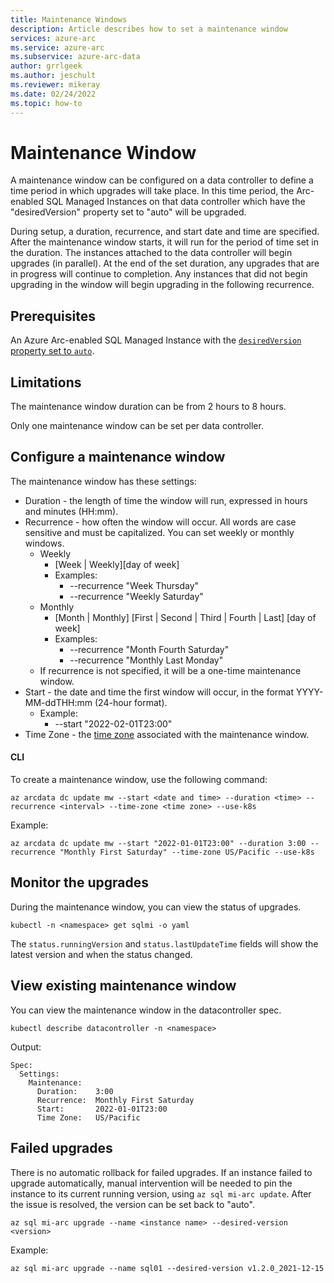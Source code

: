 ```yaml
---
title: Maintenance Windows
description: Article describes how to set a maintenance window
services: azure-arc
ms.service: azure-arc
ms.subservice: azure-arc-data
author: grrlgeek
ms.author: jeschult
ms.reviewer: mikeray
ms.date: 02/24/2022
ms.topic: how-to
---
```


# Maintenance Window

A maintenance window can be configured on a data controller to define a time period in which upgrades will take place. In this time period, the Arc-enabled SQL Managed Instances on that data controller which have the "desiredVersion" property set to "auto" will be upgraded.

During setup, a duration, recurrence, and start date and time are specified. After the maintenance window starts, it will run for the period of time set in the duration. The instances attached to the data controller will begin upgrades (in parallel). At the end of the set duration, any upgrades that are in progress will continue to completion. Any instances that did not begin upgrading in the window will begin upgrading in the following recurrence.

## Prerequisites

An Azure Arc-enabled SQL Managed Instance with the [`desiredVersion` property set to `auto`](upgrade-sql-managed-instance-auto.md).

## Limitations

The maintenance window duration can be from 2 hours to 8 hours.

Only one maintenance window can be set per data controller.

## Configure a maintenance window

The maintenance window has these settings:
- Duration - the length of time the window will run, expressed in hours and minutes (HH:mm).
- Recurrence - how often the window will occur. All words are case sensitive and must be capitalized. You can set weekly or monthly windows.
    - Weekly
        - [Week | Weekly][day of week]
        - Examples:
            - --recurrence "Week Thursday"
            - --recurrence "Weekly Saturday"
	- Monthly
		- [Month | Monthly] [First | Second | Third | Fourth | Last] [day of week]
		- Examples:
			- --recurrence "Month Fourth Saturday"
			- --recurrence "Monthly Last Monday"
	- If recurrence is not specified, it will be a one-time maintenance window.
- Start - the date and time the first window will occur, in the format YYYY-MM-ddTHH:mm (24-hour format).
	- Example:
		- --start "2022-02-01T23:00"
- Time Zone - the [time zone](https://en.wikipedia.org/wiki/List_of_tz_database_time_zones) associated with the maintenance window.

#### CLI

To create a maintenance window, use the following command:

```cli
az arcdata dc update mw --start <date and time> --duration <time> --recurrence <interval> --time-zone <time zone> --use-k8s 
```

Example:

```cli
az arcdata dc update mw --start "2022-01-01T23:00" --duration 3:00 --recurrence "Monthly First Saturday" --time-zone US/Pacific --use-k8s
```

## Monitor the upgrades

During the maintenance window, you can view the status of upgrades.

```kubectl
kubectl -n <namespace> get sqlmi -o yaml 
```

The ```status.runningVersion``` and ```status.lastUpdateTime``` fields will show the latest version and when the status changed.

## View existing maintenance window

You can view the maintenance window in the datacontroller spec. 

```kubectl
kubectl describe datacontroller -n <namespace>
```

Output:

```text
Spec:  
  Settings:
    Maintenance:
      Duration:    3:00
      Recurrence:  Monthly First Saturday
      Start:       2022-01-01T23:00
      Time Zone:   US/Pacific
```

## Failed upgrades

There is no automatic rollback for failed upgrades. If an instance failed to upgrade automatically, manual intervention will be needed to pin the instance to its current running version, using ```az sql mi-arc update```. After the issue is resolved, the version can be set back to "auto".

```cli
az sql mi-arc upgrade --name <instance name> --desired-version <version> 
```

Example:
```cli
az sql mi-arc upgrade --name sql01 --desired-version v1.2.0_2021-12-15
```
